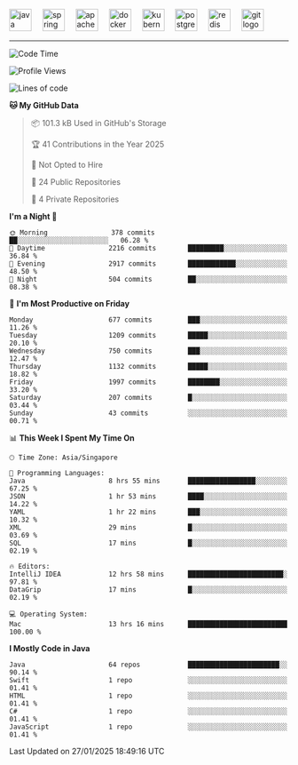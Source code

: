 <p align="left">
  <img src="https://cdn.jsdelivr.net/gh/devicons/devicon/icons/java/java-original.svg" height="40" alt="java logo"  />
  <img width="12" />
  <img src="https://cdn.jsdelivr.net/gh/devicons/devicon/icons/spring/spring-original.svg" height="40" alt="spring logo"  />
  <img width="12" />
  <img src="https://cdn.jsdelivr.net/gh/devicons/devicon/icons/apachekafka/apachekafka-original.svg" height="40" alt="apachekafka logo"  />
  <img width="12" />
  <img src="https://cdn.jsdelivr.net/gh/devicons/devicon/icons/docker/docker-original.svg" height="40" alt="docker logo"  />
  <img width="12" />
  <img src="https://cdn.jsdelivr.net/gh/devicons/devicon/icons/kubernetes/kubernetes-plain.svg" height="40" alt="kubernetes logo"  />
  <img width="12" />
  <img src="https://cdn.jsdelivr.net/gh/devicons/devicon/icons/postgresql/postgresql-original.svg" height="40" alt="postgresql logo"  />
  <img width="12" />
  <img src="https://cdn.jsdelivr.net/gh/devicons/devicon/icons/redis/redis-original.svg" height="40" alt="redis logo"  />
  <img width="12" />
  <img src="https://cdn.jsdelivr.net/gh/devicons/devicon/icons/git/git-original.svg" height="40" alt="git logo"  />
</p>


<!--<img src="https://media.giphy.com/media/LnQjpWaON8nhr21vNW/giphy.gif" width="60"> <em><b>I love connecting with different people</b> so if you want to say <b>hi, I'll be happy to meet you more!</b> 😊 </em> -->

---
<!--START_SECTION:waka-->
![Code Time](http://img.shields.io/badge/Code%20Time-2%2C242%20hrs%2020%20mins-blue)

![Profile Views](http://img.shields.io/badge/Profile%20Views-0-blue)

![Lines of code](https://img.shields.io/badge/From%20Hello%20World%20I%27ve%20Written-1.9%20million%20lines%20of%20code-blue)

**🐱 My GitHub Data** 

> 📦 101.3 kB Used in GitHub's Storage 
 > 
> 🏆 41 Contributions in the Year 2025
 > 
> 🚫 Not Opted to Hire
 > 
> 📜 24 Public Repositories 
 > 
> 🔑 4 Private Repositories 
 > 
**I'm a Night 🦉** 

```text
🌞 Morning                378 commits         ██░░░░░░░░░░░░░░░░░░░░░░░   06.28 % 
🌆 Daytime                2216 commits        █████████░░░░░░░░░░░░░░░░   36.84 % 
🌃 Evening                2917 commits        ████████████░░░░░░░░░░░░░   48.50 % 
🌙 Night                  504 commits         ██░░░░░░░░░░░░░░░░░░░░░░░   08.38 % 
```
📅 **I'm Most Productive on Friday** 

```text
Monday                   677 commits         ███░░░░░░░░░░░░░░░░░░░░░░   11.26 % 
Tuesday                  1209 commits        █████░░░░░░░░░░░░░░░░░░░░   20.10 % 
Wednesday                750 commits         ███░░░░░░░░░░░░░░░░░░░░░░   12.47 % 
Thursday                 1132 commits        █████░░░░░░░░░░░░░░░░░░░░   18.82 % 
Friday                   1997 commits        ████████░░░░░░░░░░░░░░░░░   33.20 % 
Saturday                 207 commits         █░░░░░░░░░░░░░░░░░░░░░░░░   03.44 % 
Sunday                   43 commits          ░░░░░░░░░░░░░░░░░░░░░░░░░   00.71 % 
```


📊 **This Week I Spent My Time On** 

```text
🕑︎ Time Zone: Asia/Singapore

💬 Programming Languages: 
Java                     8 hrs 55 mins       █████████████████░░░░░░░░   67.25 % 
JSON                     1 hr 53 mins        ████░░░░░░░░░░░░░░░░░░░░░   14.22 % 
YAML                     1 hr 22 mins        ███░░░░░░░░░░░░░░░░░░░░░░   10.32 % 
XML                      29 mins             █░░░░░░░░░░░░░░░░░░░░░░░░   03.69 % 
SQL                      17 mins             █░░░░░░░░░░░░░░░░░░░░░░░░   02.19 % 

🔥 Editors: 
IntelliJ IDEA            12 hrs 58 mins      ████████████████████████░   97.81 % 
DataGrip                 17 mins             █░░░░░░░░░░░░░░░░░░░░░░░░   02.19 % 

💻 Operating System: 
Mac                      13 hrs 16 mins      █████████████████████████   100.00 % 
```

**I Mostly Code in Java** 

```text
Java                     64 repos            ███████████████████████░░   90.14 % 
Swift                    1 repo              ░░░░░░░░░░░░░░░░░░░░░░░░░   01.41 % 
HTML                     1 repo              ░░░░░░░░░░░░░░░░░░░░░░░░░   01.41 % 
C#                       1 repo              ░░░░░░░░░░░░░░░░░░░░░░░░░   01.41 % 
JavaScript               1 repo              ░░░░░░░░░░░░░░░░░░░░░░░░░   01.41 % 
```




 Last Updated on 27/01/2025 18:49:16 UTC
<!--END_SECTION:waka-->


<!--
**SimakovIgor/SimakovIgor** is a ✨ _special_ ✨ repository because its `README.md` (this file) appears on your GitHub profile.

Here are some ideas to get you started:

- 🔭 I’m currently working on ...
- 🌱 I’m currently learning ...
- 👯 I’m looking to collaborate on ...
- 🤔 I’m looking for help with ...
- 💬 Ask me about ...
- 📫 How to reach me: ...
- 😄 Pronouns: ...
- ⚡ Fun fact: ...
-->
